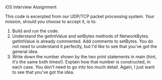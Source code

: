iOS Interview Assignment

This code is excerpted from our UDP/TCP packet processing system. Your mission, should you choose to accept it, is to:

1) Build and run the code.
2) Understand the getIntValue and setBytes methods of NetworkBytes. getIntValue is already commented. Add comments to setBytes. You do not need to understand it perfectly, but I'd like to see that you've got the general idea.
3) Write down the number shown by the two print statements in main (hint, it's the same both times!). Explain how that number is constructed, in each case. You don't need to go into too much detail. Again, I just want to see that you've got the idea.
